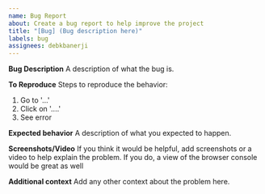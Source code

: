 ```yaml
---
name: Bug Report
about: Create a bug report to help improve the project
title: "[Bug] (Bug description here)"
labels: bug
assignees: debkbanerji
---
```


**Bug Description**
A description of what the bug is.

**To Reproduce**
Steps to reproduce the behavior:

1. Go to '...'
2. Click on '....'
3. See error

**Expected behavior**
A description of what you expected to happen.

**Screenshots/Video**
If you think it would be helpful, add screenshots or a video to help explain the problem. If you do, a view of the browser console would be great as well

**Additional context**
Add any other context about the problem here.
